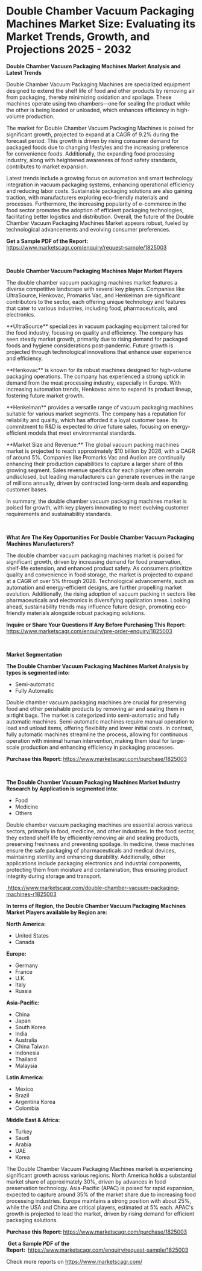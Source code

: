 <p><h1>Double Chamber Vacuum Packaging Machines Market Size: Evaluating its Market Trends, Growth, and Projections 2025 - 2032</h1></p><p><strong>Double Chamber Vacuum Packaging Machines Market Analysis and Latest Trends</strong></p>
<p><p>Double Chamber Vacuum Packaging Machines are specialized equipment designed to extend the shelf life of food and other products by removing air from packaging, thereby minimizing oxidation and spoilage. These machines operate using two chambers—one for sealing the product while the other is being loaded or unloaded, which enhances efficiency in high-volume production.</p><p>The market for Double Chamber Vacuum Packaging Machines is poised for significant growth, projected to expand at a CAGR of 9.2% during the forecast period. This growth is driven by rising consumer demand for packaged foods due to changing lifestyles and the increasing preference for convenience foods. Additionally, the expanding food processing industry, along with heightened awareness of food safety standards, contributes to market expansion.</p><p>Latest trends include a growing focus on automation and smart technology integration in vacuum packaging systems, enhancing operational efficiency and reducing labor costs. Sustainable packaging solutions are also gaining traction, with manufacturers exploring eco-friendly materials and processes. Furthermore, the increasing popularity of e-commerce in the food sector promotes the adoption of efficient packaging technologies, facilitating better logistics and distribution. Overall, the future of the Double Chamber Vacuum Packaging Machines Market appears robust, fueled by technological advancements and evolving consumer preferences.</p></p>
<p><strong>Get a Sample PDF of the Report:&nbsp;</strong> <a href="https://www.marketscagr.com/enquiry/request-sample/1825003?utm_campaign=2788&utm_medium=2&utm_source=Github&utm_content=ia&utm_term=27022025&utm_id=double-chamber-vacuum-packaging-machines">https://www.marketscagr.com/enquiry/request-sample/1825003</a></p>
<p>&nbsp;</p>
<p><strong>Double Chamber Vacuum Packaging Machines Major Market Players</strong></p>
<p><p>The double chamber vacuum packaging machines market features a diverse competitive landscape with several key players. Companies like UltraSource, Henkovac, Promarks Vac, and Henkelman are significant contributors to the sector, each offering unique technology and features that cater to various industries, including food, pharmaceuticals, and electronics.</p><p>**UltraSource** specializes in vacuum packaging equipment tailored for the food industry, focusing on quality and efficiency. The company has seen steady market growth, primarily due to rising demand for packaged foods and hygiene considerations post-pandemic. Future growth is projected through technological innovations that enhance user experience and efficiency.</p><p>**Henkovac** is known for its robust machines designed for high-volume packaging operations. The company has experienced a strong uptick in demand from the meat processing industry, especially in Europe. With increasing automation trends, Henkovac aims to expand its product lineup, fostering future market growth.</p><p>**Henkelman** provides a versatile range of vacuum packaging machines suitable for various market segments. The company has a reputation for reliability and quality, which has afforded it a loyal customer base. Its commitment to R&D is expected to drive future sales, focusing on energy-efficient models that meet environmental standards.</p><p>**Market Size and Revenue:** The global vacuum packing machines market is projected to reach approximately $10 billion by 2026, with a CAGR of around 5%. Companies like Promarks Vac and Audion are continually enhancing their production capabilities to capture a larger share of this growing segment. Sales revenue specifics for each player often remain undisclosed, but leading manufacturers can generate revenues in the range of millions annually, driven by contracted long-term deals and expanding customer bases.</p><p>In summary, the double chamber vacuum packaging machines market is poised for growth, with key players innovating to meet evolving customer requirements and sustainability standards.</p></p>
<p>&nbsp;</p>
<p><strong>What Are The Key Opportunities For Double Chamber Vacuum Packaging Machines Manufacturers?</strong></p>
<p><p>The double chamber vacuum packaging machines market is poised for significant growth, driven by increasing demand for food preservation, shelf-life extension, and enhanced product safety. As consumers prioritize quality and convenience in food storage, the market is projected to expand at a CAGR of over 5% through 2028. Technological advancements, such as automation and energy-efficient designs, are further propelling market evolution. Additionally, the rising adoption of vacuum packing in sectors like pharmaceuticals and electronics is diversifying application areas. Looking ahead, sustainability trends may influence future design, promoting eco-friendly materials alongside robust packaging solutions.</p></p>
<p><strong>Inquire or Share Your Questions If Any Before Purchasing This Report:</strong> <a href="https://www.marketscagr.com/enquiry/pre-order-enquiry/1825003?utm_campaign=2788&utm_medium=2&utm_source=Github&utm_content=ia&utm_term=27022025&utm_id=double-chamber-vacuum-packaging-machines">https://www.marketscagr.com/enquiry/pre-order-enquiry/1825003</a></p>
<p>&nbsp;</p>
<p><strong>Market Segmentation</strong></p>
<p><strong>The Double Chamber Vacuum Packaging Machines Market Analysis by types is segmented into:</strong></p>
<p><ul><li>Semi-automatic</li><li>Fully Automatic</li></ul></p>
<p><p>Double chamber vacuum packaging machines are crucial for preserving food and other perishable products by removing air and sealing them in airtight bags. The market is categorized into semi-automatic and fully automatic machines. Semi-automatic machines require manual operation to load and unload items, offering flexibility and lower initial costs. In contrast, fully automatic machines streamline the process, allowing for continuous operation with minimal human intervention, making them ideal for large-scale production and enhancing efficiency in packaging processes.</p></p>
<p><strong>Purchase this Report:&nbsp;</strong><a href="https://www.marketscagr.com/purchase/1825003?utm_campaign=2788&utm_medium=2&utm_source=Github&utm_content=ia&utm_term=27022025&utm_id=double-chamber-vacuum-packaging-machines">https://www.marketscagr.com/purchase/1825003</a></p>
<p>&nbsp;</p>
<p><strong>The Double Chamber Vacuum Packaging Machines Market Industry Research by Application is segmented into:</strong></p>
<p><ul><li>Food</li><li>Medicine</li><li>Others</li></ul></p>
<p><p>Double chamber vacuum packaging machines are essential across various sectors, primarily in food, medicine, and other industries. In the food sector, they extend shelf life by efficiently removing air and sealing products, preserving freshness and preventing spoilage. In medicine, these machines ensure the safe packaging of pharmaceuticals and medical devices, maintaining sterility and enhancing durability. Additionally, other applications include packaging electronics and industrial components, protecting them from moisture and contamination, thus ensuring product integrity during storage and transport.</p></p>
<p><a href="https://www.marketscagr.com/double-chamber-vacuum-packaging-machines-r1825003?utm_campaign=2788&utm_medium=2&utm_source=Github&utm_content=ia&utm_term=27022025&utm_id=double-chamber-vacuum-packaging-machines">&nbsp;https://www.marketscagr.com/double-chamber-vacuum-packaging-machines-r1825003</a></p>
<p><strong>In terms of Region, the Double Chamber Vacuum Packaging Machines Market Players available by Region are:</strong></p>
<p>
    <p> <strong> North America: </strong>
        <ul>
            <li>United States</li>
            <li>Canada</li>
        </ul>
        </p> 
    <p> <strong> Europe: </strong>
        <ul>
            <li>Germany</li>
            <li>France</li>
            <li>U.K.</li>
            <li>Italy</li>
            <li>Russia</li>
        </ul>
        </p> 
    <p> <strong> Asia-Pacific: </strong>
        <ul>
            <li>China</li>
            <li>Japan</li>
            <li>South Korea</li>
            <li>India</li>
            <li>Australia</li>
            <li>China Taiwan</li>
            <li>Indonesia</li>
            <li>Thailand</li>
            <li>Malaysia</li>
        </ul>
        </p> 
    <p> <strong> Latin America: </strong>
        <ul>
            <li>Mexico</li>
            <li>Brazil</li>
            <li>Argentina Korea</li>
            <li>Colombia</li>
        </ul>
        </p> 
    <p> <strong> Middle East & Africa: </strong>
        <ul>
            <li>Turkey</li>
            <li>Saudi</li>
            <li>Arabia</li>
            <li>UAE</li>
            <li>Korea</li>
        </ul>
    </p>
    </p>
<p><p>The Double Chamber Vacuum Packaging Machines market is experiencing significant growth across various regions. North America holds a substantial market share of approximately 30%, driven by advances in food preservation technology. Asia-Pacific (APAC) is poised for rapid expansion, expected to capture around 35% of the market share due to increasing food processing industries. Europe maintains a strong position with about 25%, while the USA and China are critical players, estimated at 5% each. APAC's growth is projected to lead the market, driven by rising demand for efficient packaging solutions.</p></p>
<p><strong>Purchase this Report: </strong><a href="https://www.marketscagr.com/purchase/1825003?utm_campaign=2788&utm_medium=2&utm_source=Github&utm_content=ia&utm_term=27022025&utm_id=double-chamber-vacuum-packaging-machines">https://www.marketscagr.com/purchase/1825003</a></p>
<p>&nbsp;<strong>Get a Sample PDF of the Report:&nbsp;&nbsp;</strong><a href="https://www.marketscagr.com/enquiry/request-sample/1825003?utm_campaign=2788&utm_medium=2&utm_source=Github&utm_content=ia&utm_term=27022025&utm_id=double-chamber-vacuum-packaging-machines">https://www.marketscagr.com/enquiry/request-sample/1825003</a></p>
<p><strong></strong></p>
<p>Check more reports on <a href="https://www.marketscagr.com/?utm_campaign=2788&utm_medium=2&utm_source=Github&utm_content=ia&utm_term=27022025&utm_id=double-chamber-vacuum-packaging-machines">https://www.marketscagr.com/</a></p>